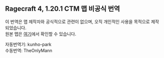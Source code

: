 ## Ragecraft 4, 1.20.1 CTM 맵 비공식 번역
이 번역은 맵 제작자와 공식적으로 관련이 없으며, 오직 개인적인 사용을 목적으로 제작되었습니다.  
원본 맵은 [여기](https://minecraft-mcworld.com/93669/)에서 확인할 수 있습니다.

자동번역기: kunho-park  
수동번역: TheOnlyMann  